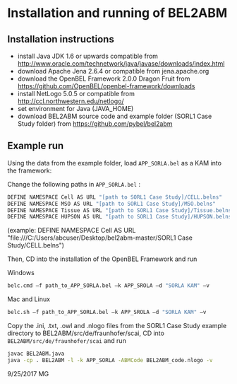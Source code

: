# Installation and running of BEL2ABM

## Installation instructions

- install Java JDK 1.6 or upwards compatible from http://www.oracle.com/technetwork/java/javase/downloads/index.html
- download Apache Jena 2.6.4 or compatible from jena.apache.org 
- download the OpenBEL Framework 2.0.0 Dragon Fruit from https://github.com/OpenBEL/openbel-framework/downloads
- install NetLogo 5.0.5 or compatible from http://ccl.northwestern.edu/netlogo/
- set environment for Java (JAVA_HOME)
- download BEL2ABM source code and example folder (SORL1 Case Study folder) from https://github.com/pybel/bel2abm

## Example run

Using the data from the example folder, load `APP_SORLA.bel` as a KAM into the framework:

Change the following paths in `APP_SORLA.bel` :
```sh
DEFINE NAMESPACE Cell AS URL "[path to SORL1 Case Study]/CELL.belns"
DEFINE NAMESPACE MSO AS URL "[path to SORL1 Case Study]/MSO.belns"
DEFINE NAMESPACE Tissue AS URL "[path to SORL1 Case Study]/Tissue.belns"
DEFINE NAMESPACE HUPSON AS URL "[path to SORL1 Case Study]/HUPSON.belns"
```

(example: DEFINE NAMESPACE Cell AS URL "file:///C:/Users/abcuser/Desktop/bel2abm-master/SORL1 Case Study/CELL.belns")

Then, CD into the installation of the OpenBEL Framework and run 

Windows

```sh
belc.cmd –f path_to_APP_SORLA.bel –k APP_SROLA –d "SORLA KAM" –v 
```

Mac and Linux

```sh
belc.sh –f path_to_APP_SORLA.bel –k APP_SROLA –d "SORLA KAM" –v 
```

Copy the .ini, .txt, .owl and .nlogo files from the SORL1 Case Study example directory to BEL2ABM/src/de/fraunhofer/scai,
CD into `BEL2ABM/src/de/fraunhofer/scai` and run 

```sh
javac BEL2ABM.java
java -cp . BEL2ABM -l -k APP_SORLA -ABMCode BEL2ABM_code.nlogo -v
```

9/25/2017 MG
